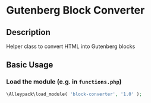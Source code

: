 # Gutenberg Block Converter

## Description

Helper class to convert HTML into Gutenberg blocks

## Basic Usage

### Load the module (e.g. in `functions.php`)

```php
\Alleypack\load_module( 'block-converter', '1.0' );
```
